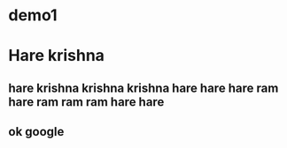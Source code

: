 # demo1
<h1>Hare krishna</h1>
<h2>hare krishna krishna krishna hare hare hare ram hare ram ram ram hare hare<h2>
ok google



